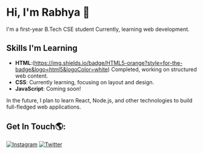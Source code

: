 # Hi, I'm Rabhya 👋
I'm a first-year B.Tech CSE student Currently, learning web development.
## Skills I'm Learning
- **HTML**:(https://img.shields.io/badge/HTML5-orange?style=for-the-badge&logo=html5&logoColor=white)
Completed, working on structured web content.
- **CSS**: Currently learning, focusing on layout and design.
- **JavaScript**: Coming soon!

In the future, I plan to learn React, Node.js, and other technologies to build full-fledged web applications.

## Get In Touch🌎:
[![Instagram](https://img.shields.io/badge/Instagram-red?style=for-the-badge&logo=instagram&logoColor=white)](https://instagram.com/rabhyaaaaa)
[![Twitter](https://img.shields.io/badge/X-black?style=for-the-badge&logo=x&logoColor=white)](https://twitter.com/rabhyaaaa)

